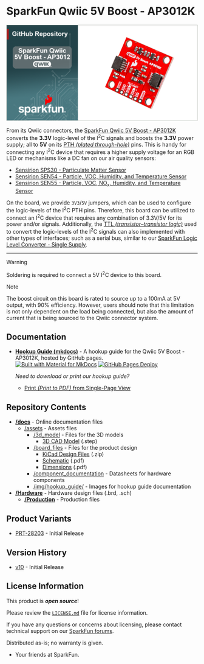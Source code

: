 SparkFun Qwiic 5V Boost - AP3012K
========================================

[![SparkFun Qwiic 5V Boost - AP3012K](banner-repo.png)](https://www.sparkfun.com/sparkfun-qwiic-5v-boost-ap3012k.html)

From its Qwiic connectors, the [SparkFun Qwiic 5V Boost - AP3012K](https://www.sparkfun.com/sparkfun-qwiic-5v-boost-ap3012k.html) converts the **3.3V** logic-level of the I<sup>2</sup>C signals and boosts the **3.3V** power supply; all to **5V** on its [PTH *(plated through-hole)*](https://en.wikipedia.org/wiki/Through-hole_technology) pins. This is handy for connecting any I<sup>2</sup>C device that requires a higher supply voltage for an RGB LED or mechanisms like a DC fan on our air quality sensors:

- [Sensirion SPS30 - Particulate Matter Sensor](https://www.sparkfun.com/particulate-matter-sensor-sps30.html)
- [Sensirion SEN54 - Particle, VOC, Humidity, and Temperature Sensor](https://www.sparkfun.com/particle-voc-humidity-and-temperature-sensor-sen54.html)
- [Sensirion SEN55 - Particle, VOC, NO<sub>x</sub>, Humidity, and Temperature Sensor](https://www.sparkfun.com/sensirion-particle-voc-humidity-and-temperature-sensor-sen55.html)

On the board, we provide `3V3`/`5V` jumpers, which can be used to configure the logic-levels of the I<sup>2</sup>C PTH pins. Therefore, this board can be utilized to connect an I<sup>2</sup>C device that requires any combination of 3.3V/5V for its power and/or signals. Additionally, the [TTL *(transistor–transistor logic)*](https://en.wikipedia.org/wiki/Transistor%E2%80%93transistor_logic) used to convert the logic-levels of the I<sup>2</sup>C signals can also implemented with other types of interfaces; such as a serial bus, similar to our [SparkFun Logic Level Converter - Single Supply](https://www.sparkfun.com/sparkfun-logic-level-converter-single-supply.html).

<hr>

> [!WARNING]
> Soldering is required to connect a 5V I<sup>2</sup>C device to this board.


> [!NOTE]
> The boost circuit on this board is rated to source up to a 100mA at 5V output, with 90% efficiency. However, users should note that this limitation is not only dependent on the load being connected, but also the amount of current that is being sourced to the Qwiic connector system.



Documentation
--------------
- **[Hookup Guide (mkdocs)](http://docs.sparkfun.com/SparkFun_Qwiic_5V_Boost_AP3012K/)** - A hookup guide for the Qwiic 5V Boost - AP3012K, hosted by GitHub pages.<br>
  [![Built with Material for MkDocs](https://img.shields.io/badge/Material_for_MkDocs-526CFE?logo=MaterialForMkDocs&logoColor=white)](https://squidfunk.github.io/mkdocs-material/) [![GitHub Pages Deploy](https://github.com/sparkfun/SparkFun_Qwiic_5V_Boost_AP3012K/actions/workflows/build_documentation.yml/badge.svg)](https://github.com/sparkfun/SparkFun_Qwiic_5V_Boost_AP3012K/actions/workflows/build_documentation.yml)

  *Need to download or print our hookup guide?*

  - [Print *(Print to PDF)* from Single-Page View](http://docs.sparkfun.com/SparkFun_Qwiic_5V_Boost_AP3012K/print_view)


Repository Contents
-------------------
- **[/docs](/docs/)** - Online documentation files
    - [/assets](/docs/assets/) - Assets files
        - [/3d_model](/docs/assets/3d_model/) - Files for the 3D models
            - [3D CAD Model](/docs/assets/3d_model/cad_model.step) (.step)
        - [/board_files](/docs/assets/board_files/) - Files for the product design
            - [KiCad Design Files](/docs/assets/board_files/kicad_files.zip) (.zip)
            - [Schematic](/docs/assets/board_files/schematic.pdf) (.pdf)
            - [Dimensions](/docs/assets/board_files/dimensions.pdf) (.pdf)
        - [/component_documentation](/docs/assets/component_documentation/) - Datasheets for hardware components
        - [/img/hookup_guide/](/docs/assets/img/hookup_guide/) - Images for hookup guide documentation
- **[/Hardware](/Hardware/)** - Hardware design files (.brd, .sch)
  - **[/Production](/Production/)** - Production files


Product Variants
----------------
- [PRT-28203](https://www.sparkfun.com/sparkfun-qwiic-5v-boost-ap3012k.html) - Initial Release


Version History
---------------
- [v10](https://github.com/sparkfun/SparkFun_Qwiic_5V_Boost_AP3012K/releases/tag/v10) - Initial Release


License Information
-------------------

This product is ***open source***!

Please review the [`LICENSE.md`](./LICENSE.md) file for license information.

If you have any questions or concerns about licensing, please contact technical support on our [SparkFun forums](https://community.sparkfun.com/).

Distributed as-is; no warranty is given.

- Your friends at SparkFun.
